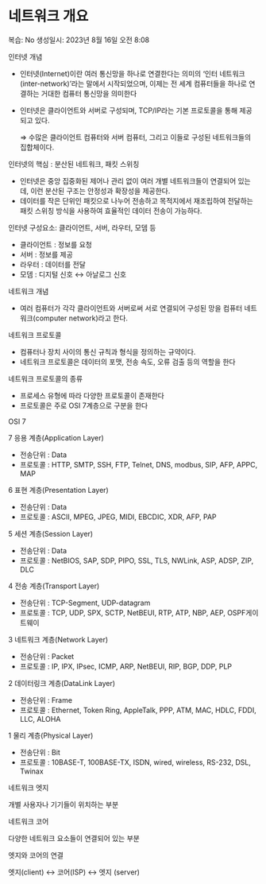 # 네트워크 개요

복습: No
생성일시: 2023년 8월 16일 오전 8:08

인터넷 개념

- 인터넷(Internet)이란 여러 통신망을 하나로 연결한다는 의미의 ‘인터 네트워크(inter-network)’라는 말에서 시작되었으며, 이제는 전 세계 컴퓨터들을 하나로 연결하는 거대한 컴퓨터 통신망을 의미한다
- 인터넷은 클라이언트와 서버로 구성되며, TCP/IP라는 기본 프로토콜을 통해 제공되고 있다.
    
    ⇒ 수많은 클라이언트 컴퓨터와 서버 컴퓨터, 그리고 이들로 구성된 네트워크들의 집합체이다.
    

인터넷의 핵심 : 분산된 네트워크, 패킷 스위칭

- 인터넷은 중앙 집중화된 제어나 관리 없이 여러 개별 네트워크들이 연결되어 있는데, 이런 분산된 구조는 안정성과 확장성을 제공한다.
- 데이터를 작은 단위인 패킷으로 나누어 전송하고 목적지에서 재조립하여 전달하는 패킷 스위칭 방식을 사용하여 효율적인 데이터 전송이 가능하다.

인터넷 구성요소: 클라이언트, 서버, 라우터, 모뎀 등

- 클라이언트 : 정보를 요청
- 서버 : 정보를 제공
- 라우터 : 데이터를 전달
- 모뎀 : 디지털 신호 ↔ 아날로그 신호

네트워크 개념

- 여러 컴퓨터가 각각 클라이언트와 서버로써 서로 연결되어 구성된 망을 컴퓨터 네트워크(computer network)라고 한다.

네트워크 프로토콜

- 컴퓨터나 장치 사이의 통신 규칙과 형식을 정의하는 규약이다.
- 네트워크 프로토콜은 데이터의 포맷, 전송 속도, 오류 검출 등의 역할을 한다

네트워크 프로토콜의 종류 

- 프로세스 유형에 따라 다양한 프로토콜이 존재한다
- 프로토콜은 주로 OSI 7계층으로 구분을 한다
    
     
    

OSI 7

7 응용 계층(Application Layer)

- 전송단위 : Data
- 프로토콜 : HTTP, SMTP, SSH, FTP, Telnet, DNS, modbus, SIP, AFP, APPC, MAP
    
    

6 표현 계층(Presentation Layer)

- 전송단위 : Data
- 프로토콜 : ASCII, MPEG, JPEG, MIDI, EBCDIC, XDR, AFP, PAP
    
    

5 세션 계층(Session Layer)

- 전송단위 : Data
- 프로토콜 : NetBIOS, SAP, SDP, PIPO, SSL, TLS, NWLink, ASP, ADSP, ZIP, DLC
    
    

4 전송 계층(Transport Layer)

- 전송단위 : TCP-Segment, UDP-datagram
- 프로토콜 : TCP, UDP, SPX, SCTP, NetBEUI, RTP, ATP, NBP, AEP, OSPF게이트웨이
    
    

3 네트워크 계층(Network Layer)

- 전송단위 : Packet
- 프로토콜 : IP, IPX, IPsec, ICMP, ARP, NetBEUI, RIP, BGP, DDP, PLP
    
    

2 데이터링크 계층(DataLink Layer)

- 전송단위 : Frame
- 프로토콜 : Ethernet, Token Ring, AppleTalk, PPP, ATM, MAC, HDLC, FDDI, LLC, ALOHA
    
    

1 물리 계층(Physical Layer)

- 전송단위 : Bit
- 프로토콜 : 10BASE-T, 100BASE-TX, ISDN, wired, wireless, RS-232, DSL, Twinax

네트워크 엣지  

개별 사용자나 기기들이 위치하는 부분  

네트워크 코어  

다양한 네트워크 요소들이 연결되어 있는 부분  

엣지와 코어의 연결   

엣지(client)  ↔ 코어(ISP) ↔ 엣지 (server)  
